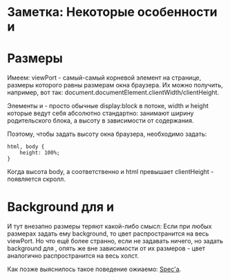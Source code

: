 # Заметка: Некоторые особенности <html> и <body>

# Размеры <html>

Имеем: viewPort - самый-самый корневой элемент на странице, размеры которого равны размерам окна браузера. 
Их можно получить, например, вот так: 
document.documentElement.clientWidth/clientHeight.

Элементы <html> и <body> - просто обычные display:block в потоке, width и height которые ведут себя абсолютно стандартно:
занимают ширину родительского блока, а высоту в зависимости от содержания.

Поэтому, чтобы задать <body> высоту окна браузера, необходимо задать:
```
html, body {
    height: 100%;
}
```
Когда высота body, а соответственно и html превышает clientHeight - появляется скролл.

# Background для <html> и <body>

И тут внезапно размеры теряют какой-либо смысл:
Если при любых размерах <html> задать ему background, то цвет распространится на весь viewPort.
Но что ещё более странно, если <html> не задавать ничего, но задать background для <body>, опять же вне зависимости от их размеров - цвет аналогично распространится на весь холст.


Как позже выяснилось такое поведение ожиаемо: [Spec'а](https://www.w3.org/TR/css-backgrounds-3/#special-backgrounds).